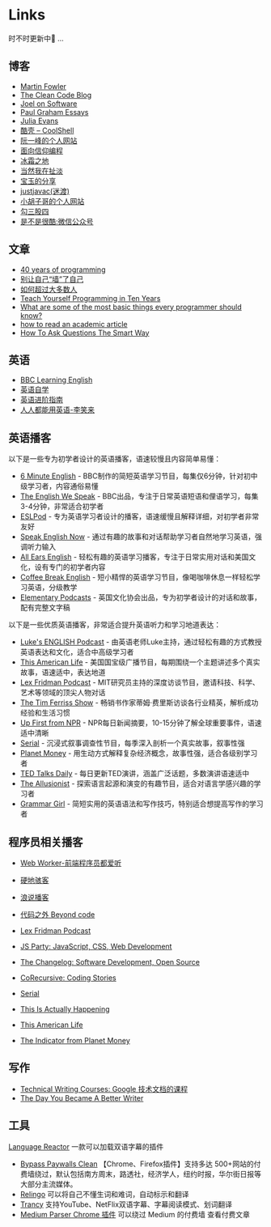 # Links

时不时更新中👀 …
## 博客
* [Martin Fowler](https://martinfowler.com/aboutMe.html)
* [The Clean Code Blog](https://blog.cleancoder.com)
* [Joel on Software](https://www.joelonsoftware.com)
* [Paul Graham Essays](https://www.paulgraham.com/articles.html)
* [Julia Evans](https://jvns.ca)
* [酷壳 – CoolShell](https://coolshell.cn)
* [阮一峰的个人网站](https://www.ruanyifeng.com)
* [面向信仰编程](https://draveness.me)
* [冰霜之地](https://halfrost.com)
* [当然我在扯淡](https://www.yinwang.org)
* [宝玉的分享](https://baoyu.io)
* [justjavac(迷渡)](https://justjavac.com)
* [小胡子哥的个人网站](https://www.barretlee.com)
* [勾三股四](https://jiongks.name)
* [是不是很酷:微信公众号](https://mp.weixin.qq.com/s/Q0IrfV7FcGbIYsQ8jFdOdQ)
## 文章
* [40 years of programming](https://liw.fi/40/)
* [别让自己“墙”了自己](https://coolshell.cn/articles/20276.html)
* [如何超过大多数人](https://coolshell.cn/articles/19464.html)
* [Teach Yourself Programming in Ten Years](https://norvig.com/21-days.html)
* [What are some of the most basic things every programmer should know?](https://www.quora.com/What-are-some-of-the-most-basic-things-every-programmer-should-know)
* [how to read an academic article](https://organizationsandmarkets.com/2010/08/31/how-to-read-an-academic-article)
* [How To Ask Questions The Smart Way](http://www.catb.org/~esr/faqs/smart-questions.html)
## 英语
* [BBC Learning English](https://www.bbc.co.uk/learningenglish/english/course/eiam)
* [英语自学](https://bewaters.me/limxtop/2021/08/18/English-introduction)
* [英语进阶指南](https://babyyoung.gitbook.io/english-level-up-tips)
* [人人都能用英语-李笑来](https://github.com/xiaolai/everyone-can-use-english)

## 英语播客
以下是一些专为初学者设计的英语播客，语速较慢且内容简单易懂：
* [6 Minute English](https://www.bbc.co.uk/programmes/p02pc9tn/episodes/downloads) - BBC制作的简短英语学习节目，每集仅6分钟，针对初中级学习者，内容通俗易懂
* [The English We Speak](https://www.bbc.co.uk/learningenglish/english/features/the-english-we-speak) - BBC出品，专注于日常英语短语和俚语学习，每集3-4分钟，非常适合初学者
* [ESLPod](https://www.eslpod.com/) - 专为英语学习者设计的播客，语速缓慢且解释详细，对初学者非常友好
* [Speak English Now](https://speakenglishpod.com/) - 通过有趣的故事和对话帮助学习者自然地学习英语，强调听力输入
* [All Ears English](https://www.allearsenglish.com/) - 轻松有趣的英语学习播客，专注于日常实用对话和美国文化，设有专门的初学者内容
* [Coffee Break English](https://radiolingua.com/coffeebreakspanish/) - 短小精悍的英语学习节目，像喝咖啡休息一样轻松学习英语，分级教学
* [Elementary Podcasts](https://learnenglish.britishcouncil.org/general-english/audio-series/elementary-podcasts) - 英国文化协会出品，专为初学者设计的对话和故事，配有完整文字稿

以下是一些优质英语播客，非常适合提升英语听力和学习地道表达：
* [Luke's ENGLISH Podcast](https://teacherluke.co.uk/) - 由英语老师Luke主持，通过轻松有趣的方式教授英语表达和文化，适合中高级学习者
* [This American Life](https://www.thisamericanlife.org) - 美国国宝级广播节目，每期围绕一个主题讲述多个真实故事，语速适中，表达地道
* [Lex Fridman Podcast](https://lexfridman.com/podcast) - MIT研究员主持的深度访谈节目，邀请科技、科学、艺术等领域的顶尖人物对话
* [The Tim Ferriss Show](https://tim.blog/podcast/) - 畅销书作家蒂姆·费里斯访谈各行业精英，解析成功经验和生活习惯
* [Up First from NPR](https://www.npr.org/podcasts/510318/up-first) - NPR每日新闻摘要，10-15分钟了解全球重要事件，语速适中清晰
* [Serial](https://podcasts.apple.com/us/podcast/serial/id917918570) - 沉浸式叙事调查性节目，每季深入剖析一个真实故事，叙事性强
* [Planet Money](https://www.npr.org/podcasts/510289/planet-money) - 用生动方式解释复杂经济概念，故事性强，适合各级别学习者
* [TED Talks Daily](https://www.ted.com/about/programs-initiatives/ted-talks/ted-talks-daily) - 每日更新TED演讲，涵盖广泛话题，多数演讲语速适中
* [The Allusionist](https://www.theallusionist.org/) - 探索语言起源和演变的有趣节目，适合对语言学感兴趣的学习者
* [Grammar Girl](https://www.quickanddirtytips.com/grammar-girl) - 简短实用的英语语法和写作技巧，特别适合想提高写作的学习者

## 程序员相关播客
* [Web Worker-前端程序员都爱听](https://www.xiaoyuzhoufm.com/podcast/613753ef23c82a9a1ccfdf35)
* [硬地骇客](https://www.xiaoyuzhoufm.com/podcast/640ee2438be5d40013fe4a87)
* [浪说播客](https://www.xiaoyuzhoufm.com/podcast/6717d7bc0d2f24f289165dff)
* [代码之外 Beyond code](https://www.xiaoyuzhoufm.com/podcast/6194d973c14c9a0db82de1ea)

* [Lex Fridman Podcast](https://podcasts.apple.com/us/podcast/lex-fridman-podcast/id1434243584)
* [JS Party: JavaScript, CSS, Web Development](https://podcasts.apple.com/us/podcast/js-party-javascript-css-web-development/id1209616598)
* [The Changelog: Software Development, Open Source](https://podcasts.apple.com/cn/podcast/the-changelog-software-development-open-source/id341623264)
* [CoRecursive: Coding Stories](https://podcasts.apple.com/us/podcast/corecursive-coding-stories/id1330329512)
* [Serial](https://podcasts.apple.com/cn/podcast/serial/id917918570)
* [This Is Actually Happening](https://podcasts.apple.com/cn/podcast/this-is-actually-happening/id497227384)
* [This American Life](https://podcasts.apple.com/cn/podcast/this-american-life/id201671138)
* [The Indicator from Planet Money](https://podcasts.apple.com/cn/podcast/the-indicator-from-planet-money/id1320118593?l=en-GB)
## 写作
* [Technical Writing Courses: Google 技术文档的课程](https://developers.google.com/tech-writing)
* [The Day You Became A Better Writer](https://dilbertblog.typepad.com/the_dilbert_blog/2007/06/the_day_you_bec.html)
## 工具
[Language Reactor](https://chrome.google.com/webstore/detail/language-reactor/hoombieeljmmljlkjmnheibnpciblicm) 一款可以加载双语字幕的插件
* [Bypass Paywalls Clean](https://gitflic.ru/project/magnolia1234/bpc_uploads) 【Chrome、Firefox插件】支持多达 500+网站的付费墙绕过，默认包括南方周末，路透社，经济学人，纽约时报，华尔街日报等大部分主流媒体。
* [Relingo](https://cn.relingo.net/zh/index) 可以将自己不懂生词和难词，自动标示和翻译
* [Trancy](https://www.trancy.org/zh-cn) 支持YouTube、NetFlix双语字幕、字幕阅读模式、划词翻译
* [Medium Parser Chrome 插件](https://chromewebstore.google.com/detail/medium-parser/egejbknaophaadmhijkepokfchkbnelc) 可以绕过 Medium 的付费墙 查看付费文章






